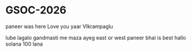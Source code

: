 
# GSOC-2026
paneer was here 
Love you yaar VIkrampaglu

lube lagalo gandmasti me maza ayeg
east or west paneer bhai is best
hallo
solana 
100 lana
